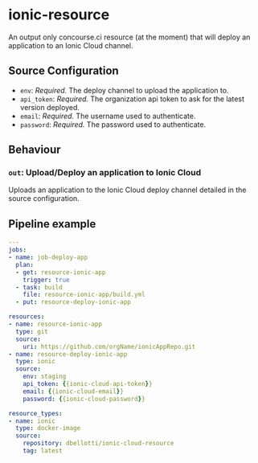 # ionic-resource

An output only concourse.ci resource (at the moment) that will deploy an application to an
Ionic Cloud channel.

## Source Configuration

* `env`: *Required.* The deploy channel to upload the application to.
* `api_token`: *Required.* The organization api token to ask for the latest version deployed.
* `email`: *Required.* The username used to authenticate.
* `password`: *Required.* The password used to authenticate.

## Behaviour

### `out`: Upload/Deploy an application to Ionic Cloud

Uploads an application to the Ionic Cloud deploy channel detailed in the source configuration.

## Pipeline example

```yaml
---
jobs:
- name: job-deploy-app
  plan:
  - get: resource-ionic-app
    trigger: true
  - task: build
    file: resource-ionic-app/build.yml
  - put: resource-deploy-ionic-app

resources:
- name: resource-ionic-app
  type: git
  source:
    uri: https://github.com/orgName/ionicAppRepo.git
- name: resource-deploy-ionic-app
  type: ionic
  source:
    env: staging
    api_token: {{ionic-cloud-api-token}}
    email: {{ionic-cloud-email}}
    password: {{ionic-cloud-password}}

resource_types:
- name: ionic
  type: docker-image
  source:
    repository: dbellotti/ionic-cloud-resource
    tag: latest
```
